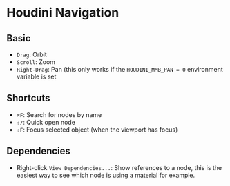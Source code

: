 # Houdini Navigation

## Basic

- `Drag`: Orbit
- `Scroll`: Zoom
- `Right-Drag`: Pan (this only works if the `HOUDINI_MMB_PAN = 0` environment variable is set

## Shortcuts

- `⌘F`: Search for nodes by name
- `⇧/`: Quick open node
- `⇧F`: Focus selected object (when the viewport has focus)

## Dependencies

- Right-click `View Dependencies...`: Show references to a node, this is the easiest way to see which node is using a material for example.

